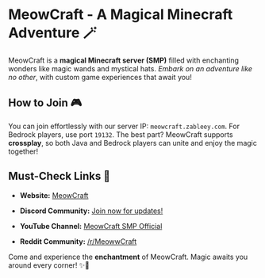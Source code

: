 # MeowCraft - A Magical Minecraft Adventure 🪄

MeowCraft is a **magical Minecraft server (SMP)** filled with enchanting wonders like magic wands and mystical hats. _Embark on an adventure like no other_, with custom game experiences that await you!

## How to Join 🎮

You can join effortlessly with our server IP: `meowcraft.zableey.com`. For Bedrock players, use port `19132`. The best part? MeowCraft supports **crossplay**, so both Java and Bedrock players can unite and enjoy the magic together!

## Must-Check Links 🔗

- **Website:** [MeowCraft](https://meowcraft.rf.gd/#)

- **Discord Community:** [Join now for updates!](https://discord.com/invite/t4NUmXMX2s)

- **YouTube Channel:** [MeowCraft SMP Official](https://youtube.com/<@&1120201155033694268>_SMP_Official)

- **Reddit Community:** [/r/MeowwCraft](https://www.reddit.com/r/MeowwCraft?utm_source=share&utm_medium=android_app&utm_name=androidcss&utm_term=1&utm_content=1)

Come and experience the **enchantment** of MeowCraft. Magic awaits you around every corner! ✨🌟
